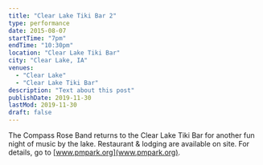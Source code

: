 ```yaml
---
title: "Clear Lake Tiki Bar 2"
type: performance
date: 2015-08-07
startTime: "7pm"
endTime: "10:30pm"
location: "Clear Lake Tiki Bar"
city: "Clear Lake, IA"
venues:
  - "Clear Lake"
  - "Clear Lake Tiki Bar"
description: "Text about this post"
publishDate: 2019-11-30
lastMod: 2019-11-30
draft: false
---
```


The Compass Rose Band returns to the Clear Lake Tiki Bar for another fun night of music by the lake. Restaurant & lodging are available on site. For details, go to [www.pmpark.org](www.pmpark.org).
